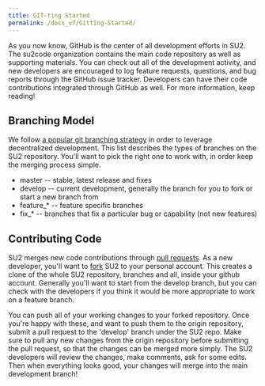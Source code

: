 ```yaml
---
title: GIT-ting Started
permalink: /docs_v7/Gitting-Started/
---
```


As you now know, GitHub is the center of all development efforts in SU2.  The su2code organization contains the main code repository as well as supporting materials. You can check out all of the development activity, and new developers are encouraged to log feature requests, questions, and bug reports through the GitHub issue tracker. Developers can have their code contributions integrated through GitHub as well.  For more information, keep reading! 

## Branching Model
                
We follow [a popular git branching strategy](http://nvie.com/posts/a-successful-git-branching-model/) in order to leverage decentralized development. This list describes the types of branches on the SU2 repository. You'll want to pick the right one to work with, in order keep the merging process simple.
                
- master -- stable, latest release and fixes
- develop -- current development, generally the branch for you to fork or start a new branch from
- feature_* -- feature specific branches
- fix_* -- branches that fix a particular bug or capability (not new features)
                
## Contributing Code
                
SU2 merges new code contributions through <a href="https://help.github.com/articles/creating-a-pull-request">pull requests</a>.  As a new developer, you'll want to <a href="https://help.github.com/articles/fork-a-repo/">fork</a> SU2 to your personal account.  This creates a clone of the whole SU2 repository, branches and all, inside your github account.  Generally you'll want to start from the develop branch, but you can check with the developers if you think it would be more appropriate to work on a feature branch.
                
You can push all of your working changes to your forked repository.  Once you're happy with these, and want to push them to the origin repository, submit a pull request to the 'develop' branch under the SU2 repo.  Make sure to pull any new changes from the origin repository before submitting the pull request, so that the changes can be merged more simply.  The SU2 developers will review the changes, make comments, ask for some edits.  Then when everything looks good, your changes will merge into the main development branch!
